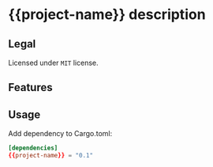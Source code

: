 # {{project-name}} description

## Legal

Licensed under `MIT` license.

## Features

## Usage

Add dependency to Cargo.toml:

```toml
[dependencies]
{{project-name}} = "0.1"
```